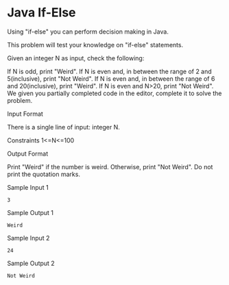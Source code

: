 Java If-Else
=============


Using "if-else" you can perform decision making in Java. 

This problem will test your knowledge on "if-else" statements.

Given an integer N as input, check the following:

If N is odd, print "Weird".
If N is even and, in between the range of 2 and 5(inclusive), print "Not Weird".
If N is even and, in between the range of 6 and 20(inclusive), print "Weird".
If N is even and N>20, print "Not Weird".
We given you partially completed code in the editor, complete it to solve the problem.

Input Format

There is a single line of input: integer N.

Constraints
1<=N<=100

Output Format

Print "Weird" if the number is weird. Otherwise, print "Not Weird". Do not print the quotation marks.

Sample Input 1
```
3
```
Sample Output 1
```
Weird
```
Sample Input 2
```
24
```
Sample Output 2
```
Not Weird
```